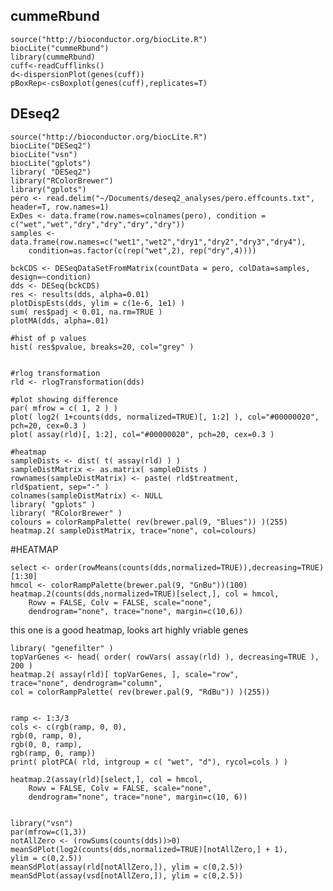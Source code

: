 cummeRbund
-

	source("http://bioconductor.org/biocLite.R")
	biocLite("cummeRbund")
	library(cummeRbund)
	cuff<-readCufflinks()
	d<-dispersionPlot(genes(cuff))
	pBoxRep<-csBoxplot(genes(cuff),replicates=T)
	
DEseq2
-


	source("http://bioconductor.org/biocLite.R")
	biocLite("DESeq2")
	biocLite("vsn")
	biocLite("gplots")
	library( "DESeq2")
	library("RColorBrewer")
	library("gplots")	pero <- read.delim("~/Documents/deseq2_analyses/pero.effcounts.txt", header=T, row.names=1)
	ExDes <- data.frame(row.names=colnames(pero), condition = c("wet","wet","dry","dry","dry","dry"))
	samples <- data.frame(row.names=c("wet1","wet2","dry1","dry2","dry3","dry4"),
    	condition=as.factor(c(rep("wet",2), rep("dry",4))))
 
	bckCDS <- DESeqDataSetFromMatrix(countData = pero, colData=samples, design=~condition)
	dds <- DESeq(bckCDS)
	res <- results(dds, alpha=0.01)
	plotDispEsts(dds, ylim = c(1e-6, 1e1) )
	sum( res$padj < 0.01, na.rm=TRUE )
	plotMA(dds, alpha=.01)
	
	#hist of p values
	hist( res$pvalue, breaks=20, col="grey" )	

	#rlog transformation
	rld <- rlogTransformation(dds)	

	#plot showing difference
	par( mfrow = c( 1, 2 ) )
	plot( log2( 1+counts(dds, normalized=TRUE)[, 1:2] ), col="#00000020", pch=20, cex=0.3 )
	plot( assay(rld)[, 1:2], col="#00000020", pch=20, cex=0.3 )
	
	#heatmap
	sampleDists <- dist( t( assay(rld) ) )
	sampleDistMatrix <- as.matrix( sampleDists )
	rownames(sampleDistMatrix) <- paste( rld$treatment,
	rld$patient, sep="-" )
	colnames(sampleDistMatrix) <- NULL
	library( "gplots" )
	library( "RColorBrewer" )
	colours = colorRampPalette( rev(brewer.pal(9, "Blues")) )(255)
	heatmap.2( sampleDistMatrix, trace="none", col=colours)


\#HEATMAP

	select <- order(rowMeans(counts(dds,normalized=TRUE)),decreasing=TRUE)[1:30]
	hmcol <- colorRampPalette(brewer.pal(9, "GnBu"))(100)
	heatmap.2(counts(dds,normalized=TRUE)[select,], col = hmcol,
		Rowv = FALSE, Colv = FALSE, scale="none",
		dendrogram="none", trace="none", margin=c(10,6))
	

this one is a good heatmap, looks art highly vriable genes

	library( "genefilter" )
	topVarGenes <- head( order( rowVars( assay(rld) ), decreasing=TRUE ), 200 )
	heatmap.2( assay(rld)[ topVarGenes, ], scale="row",
	trace="none", dendrogram="column",
	col = colorRampPalette( rev(brewer.pal(9, "RdBu")) )(255))
	

	ramp <- 1:3/3
	cols <- c(rgb(ramp, 0, 0),
	rgb(0, ramp, 0),
	rgb(0, 0, ramp),
	rgb(ramp, 0, ramp))
	print( plotPCA( rld, intgroup = c( "wet", "d"), rycol=cols ) )

	heatmap.2(assay(rld)[select,], col = hmcol,
		Rowv = FALSE, Colv = FALSE, scale="none",
		dendrogram="none", trace="none", margin=c(10, 6))    library("vsn")
    par(mfrow=c(1,3))
    notAllZero <- (rowSums(counts(dds))>0)
    meanSdPlot(log2(counts(dds,normalized=TRUE)[notAllZero,] + 1),
    ylim = c(0,2.5))
    meanSdPlot(assay(rld[notAllZero,]), ylim = c(0,2.5))
    meanSdPlot(assay(vsd[notAllZero,]), ylim = c(0,2.5))
